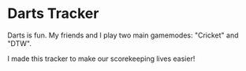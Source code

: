 # Darts Tracker

Darts is fun. My friends and I play two main gamemodes: "Cricket" and "DTW".

I made this tracker to make our scorekeeping lives easier!
